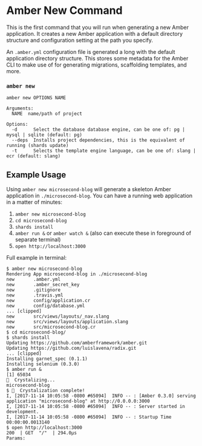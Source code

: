 # Amber New Command

This is the first command that you will run when generating a new Amber application.
It creates a new Amber application with a default directory structure and configuration
setting at the path you specify.

An `.amber.yml` configuration file is generated a long with the default application directory
structure. This stores some metadata for the Amber CLI to make use of for generating migrations,
scaffolding templates, and more.

### `amber new`

```shell
amber new OPTIONS NAME

Arguments:
  NAME  name/path of project

Options:
  -d      Select the database database engine, can be one of: pg | mysql | sqlite (default: pg)
  --deps  Installs project dependencies, this is the equivalent of running (shards update)
  -t      Selects the template engine language, can be one of: slang | ecr (default: slang)
```

## Example Usage
Using `amber new microsecond-blog` will generate a skeleton Amber application in `./microsecond-blog`.
You can have a running web application in a matter of minutes:
1. `amber new microsecond-blog`
1. `cd microsecond-blog`
1. `shards install`
1. `amber run &` or `amber watch &` (also can execute these in foreground of separate terminal)
1. `open http://localhost:3000`

Full example in terminal:
```shell
$ amber new microsecond-blog
Rendering App microsecond-blog in ./microsecond-blog
new       .amber.yml
new       .amber_secret_key
new       .gitignore
new       .travis.yml
new       config/application.cr
new       config/database.yml
... [clipped]
new       src/views/layouts/_nav.slang
new       src/views/layouts/application.slang
new       src/microsecond-blog.cr
$ cd microsecond-blog/
$ shards install
Updating https://github.com/amberframework/amber.git
Updating https://github.com/luislavena/radix.git
... [clipped]
Installing garnet_spec (0.1.1)
Installing selenium (0.3.0)
$ amber run &
[1] 65034
💎  Crystalizing...
microsecond-blog
$ 💎  Crystalization complete!
I, [2017-11-14 10:05:58 -0800 #65094]  INFO -- : [Amber 0.3.0] serving application "microsecond-blog" at http://0.0.0.0:3000
I, [2017-11-14 10:05:58 -0800 #65094]  INFO -- : Server started in development.
I, [2017-11-14 10:05:58 -0800 #65094]  INFO -- : Startup Time 00:00:00.0013140
$ open http://localhost:3000
200  | GET  "/"  | 294.0µs
Params:
```
